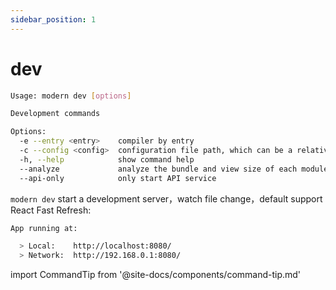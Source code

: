 ```yaml
---
sidebar_position: 1
---
```


# dev

```bash
Usage: modern dev [options]

Development commands

Options:
  -e --entry <entry>    compiler by entry
  -c --config <config>  configuration file path, which can be a relative path or an absolute path
  -h, --help            show command help
  --analyze             analyze the bundle and view size of each module
  --api-only            only start API service
```

`modern dev` start a development server，watch file change，default support React Fast Refresh:

```bash
App running at:

  > Local:    http://localhost:8080/
  > Network:  http://192.168.0.1:8080/
```

import CommandTip from '@site-docs/components/command-tip.md'

<CommandTip />
